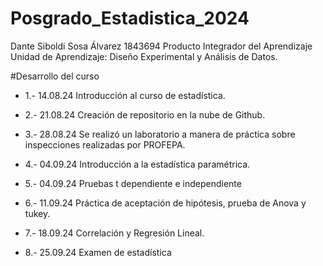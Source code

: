 # Posgrado_Estadistica_2024
Dante Siboldi Sosa Álvarez 1843694
Producto Integrador del Aprendizaje
Unidad de Aprendizaje: Diseño Experimental y Análisis de Datos.


#Desarrollo del curso


- 1.- 14.08.24 Introducción al curso de estadística.

- 2.- 21.08.24 Creación de repositorio en la nube de Github.

- 3.- 28.08.24 Se realizó un laboratorio a manera de práctica sobre inspecciones realizadas por PROFEPA.

- 4.- 04.09.24 Introducción a la estadística paramétrica.

- 5.- 04.09.24 Pruebas t dependiente e independiente

- 6.- 11.09.24 Práctica de aceptación de hipótesis, prueba de Anova y tukey. 
- 7.- 18.09.24 Correlación y Regresión Lineal. 
- 8.- 25.09.24 Examen de estadística

